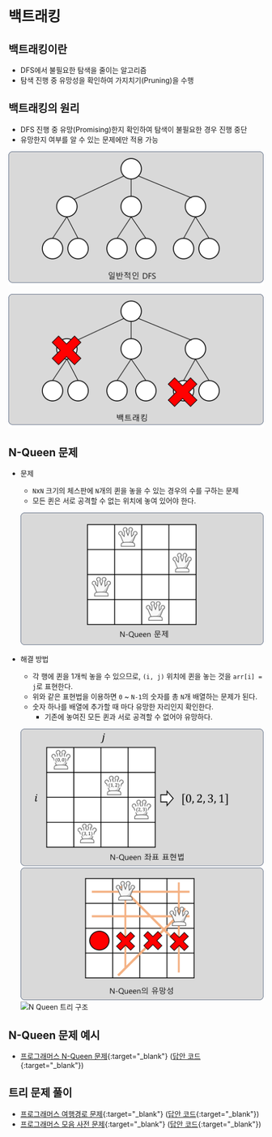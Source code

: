 # 백트래킹

## 백트래킹이란

- DFS에서 불필요한 탐색을 줄이는 알고리즘
- 탐색 진행 중 유망성을 확인하여 가지치기(Pruning)을 수행

## 백트래킹의 원리

- DFS 진행 중 유망(Promising)한지 확인하여 탐색이 불필요한 경우 진행 중단
- 유망한지 여부를 알 수 있는 문제에만 적용 가능

![일반 DFS](img/section3/1.png)

![백트래킹](img/section3/2.png)

## N-Queen 문제

- 문제
  - `N`x`N` 크기의 체스판에 `N`개의 퀸을 놓을 수 있는 경우의 수를 구하는 문제
  - 모든 퀸은 서로 공격할 수 없는 위치에 놓여 있어야 한다.

  ![N Queen](img/section3/3.png)

- 해결 방법
  - 각 행에 퀸을 1개씩 놓을 수 있으므로, `(i, j)` 위치에 퀸을 놓는 것을 `arr[i] = j`로 표현한다.
  - 위와 같은 표현법을 이용하면 `0` ~ `N-1`의 숫자를 총 `N`개 배열하는 문제가 된다.
  - 숫자 하나를 배열에 추가할 때 마다 유망한 자리인지 확인한다.
    - 기존에 놓여진 모든 퀸과 서로 공격할 수 없어야 유망하다.

  ![N Queen 표현법](img/section3/4.png)
  ![N Queen 유망성](img/section3/5.png)
  ![N Queen 트리 구조](img/section3/6.png)

## N-Queen 문제 예시

- [프로그래머스 N-Queen 문제](https://school.programmers.co.kr/learn/courses/30/lessons/12952){:target="_blank"} ([답안 코드](https://github.com/abel-shin/pccp-java/blob/main/src/day4/Solution3.java){:target="_blank"})


## 트리 문제 풀이

- [프로그래머스 여행경로 문제](https://school.programmers.co.kr/learn/courses/30/lessons/43164){:target="_blank"} ([답안 코드](https://github.com/abel-shin/pccp-java/blob/main/src/day4/Solution4.java){:target="_blank"})
- [프로그래머스 모음 사전 문제](https://school.programmers.co.kr/learn/courses/30/lessons/84512){:target="_blank"} ([답안 코드](https://github.com/abel-shin/pccp-java/blob/main/src/day4/Solution5.java){:target="_blank"})